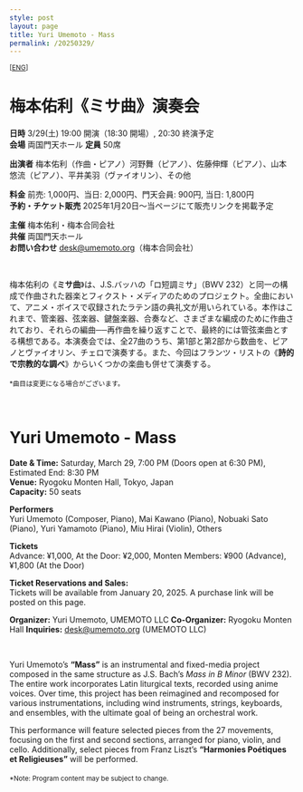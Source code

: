```yaml
---
style: post
layout: page
title: Yuri Umemoto - Mass
permalink: /20250329/
---
```

<small>[[ENG](#eng)]</small>  

# **梅本佑利《ミサ曲》演奏会**  

**日時** 3/29(土) 19:00 開演（18:30 開場）, 20:30 終演予定   
**会場** 両国門天ホール
**定員** 50席

**出演者** 梅本佑利（作曲・ピアノ）河野舞（ピアノ）、佐藤伸輝（ピアノ）、山本悠流（ピアノ）、平井美羽（ヴァイオリン）、その他  

**料金** 前売: 1,000円、当日: 2,000円、門天会員: 900円, 当日: 1,800円  
**予約・チケット販売** 2025年1月20日〜当ページにて販売リンクを掲載予定  

**主催** 梅本佑利・梅本合同会社  
**共催** 両国門天ホール  
**お問い合わせ** desk@umemoto.org（梅本合同会社）  

<br/>  

梅本佑利の《**ミサ曲**》は、J.S.バッハの「ロ短調ミサ」（BWV 232）と同一の構成で作曲された器楽とフィクスト・メディアのためのプロジェクト。全曲において、アニメ・ボイスで収録されたラテン語の典礼文が用いられている。本作はこれまで、管楽器、弦楽器、鍵盤楽器、合奏など、さまざまな編成のために作曲されており、それらの編曲──再作曲を繰り返すことで、最終的には管弦楽曲とする構想である。本演奏会では、全27曲のうち、第1部と第2部から数曲を、ピアノとヴァイオリン、チェロで演奏する。また、今回はフランツ・リストの《**詩的で宗教的な調べ**》からいくつかの楽曲も併せて演奏する。  

<small>*曲目は変更になる場合がございます。</small>　　

<br/>  
<a id="eng"></a>

# **Yuri Umemoto - Mass**

**Date & Time:** Saturday, March 29, 7:00 PM (Doors open at 6:30 PM), Estimated End: 8:30 PM  
**Venue:** Ryogoku Monten Hall, Tokyo, Japan  
**Capacity:** 50 seats  

**Performers**  
Yuri Umemoto (Composer, Piano), Mai Kawano (Piano), Nobuaki Sato (Piano), Yuri Yamamoto (Piano), Miu Hirai (Violin), Others  

**Tickets**  
Advance: ¥1,000, At the Door: ¥2,000, Monten Members: ¥900 (Advance), ¥1,800 (At the Door)  

**Ticket Reservations and Sales:**  
Tickets will be available from January 20, 2025. A purchase link will be posted on this page.  

**Organizer:** Yuri Umemoto, UMEMOTO LLC
**Co-Organizer:** Ryogoku Monten Hall
**Inquiries:** desk@umemoto.org (UMEMOTO LLC)  

<br/>  

Yuri Umemoto’s **“Mass”** is an instrumental and fixed-media project composed in the same structure as J.S. Bach’s *Mass in B Minor* (BWV 232). The entire work incorporates Latin liturgical texts, recorded using anime voices. Over time, this project has been reimagined and recomposed for various instrumentations, including wind instruments, strings, keyboards, and ensembles, with the ultimate goal of being an orchestral work.  

This performance will feature selected pieces from the 27 movements, focusing on the first and second sections, arranged for piano, violin, and cello. Additionally, select pieces from Franz Liszt’s **“Harmonies Poétiques et Religieuses”** will be performed.  

<small>*Note: Program content may be subject to change.</small>　　
